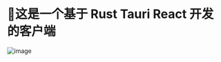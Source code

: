 # 🍍这是一个基于 Rust Tauri React 开发的客户端

![image](https://github.com/changmen1/rust_tauri/assets/164463472/da9421ed-b96c-49c4-a9b1-0f41995ee6b1)

